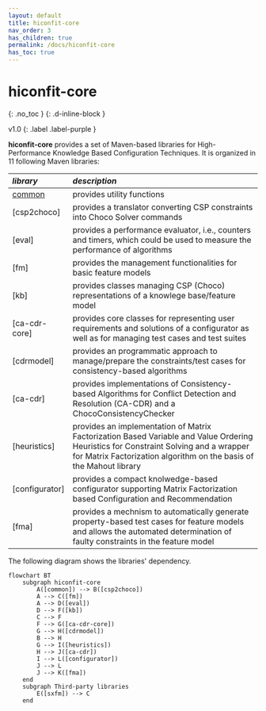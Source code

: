 ```yaml
---
layout: default
title: hiconfit-core
nav_order: 3
has_children: true
permalink: /docs/hiconfit-core
has_toc: true
---
```


# hiconfit-core
{: .no_toc }
{: .d-inline-block }

<span style = "text-transform: lowercase">v1.0</span>
{: .label .label-purple }

**hiconfit-core** provides a set of Maven-based libraries for High-Performance Knowledge Based Configuration Techniques. It is organized in 11 following Maven libraries:

<!-- ## What hiconfit-core provide -->



| *library*                                       | *description*                            |
|:----------------------------------------------|:------------------------------------------|
| [common] | provides utility functions |
| [csp2choco] | provides a translator converting CSP constraints into Choco Solver commands |
| [eval]     | provides a performance evaluator, i.e., counters and timers, which could be used to measure the performance of algorithms |
| [fm]         | provides the management functionalities for basic feature models |
| [kb]    | provides classes managing CSP (Choco) representations of a knowlege base/feature model |
| [ca-cdr-core]  | provides core classes for representing user requirements and solutions of a configurator as well as for managing test cases and test suites |
| [cdrmodel] | provides an programmatic approach to manage/prepare the constraints/test cases for consistency-based algorithms |
| [ca-cdr]     | provides implementations of Consistency-based Algorithms for Conflict Detection and Resolution (CA-CDR) and a ChocoConsistencyChecker |
| [heuristics]         | provides an implementation of Matrix Factorization Based Variable and Value Ordering Heuristics for Constraint Solving and a wrapper for Matrix Factorization algorithm on the basis of the Mahout library |
| [configurator] | provides a compact knolwedge-based configurator supporting Matrix Factorization based Configuration and Recommendation |
| [fma]    | provides a mechnism to automatically generate property-based test cases for feature models and allows the automated determination of faulty constraints in the feature model |

The following diagram shows the libraries' dependency.

```mermaid
flowchart BT
    subgraph hiconfit-core
        A([common]) --> B([csp2choco])
        A --> C([fm])
        A --> D([eval])
        D --> F([kb])
        C --> F
        F --> G([ca-cdr-core])
        G --> H([cdrmodel])
        B --> H
        G --> I([heuristics])
        H --> J([ca-cdr])
        I --> L([configurator])
        J --> L
        J --> K([fma])
    end
    subgraph Third-party libraries
        E([sxfm]) --> C
    end
```

<!-- Links -->
<!-- [References]: /references -->
<!-- [ca-cdr]: ca-cdr -->
<!-- [cdrmodel]: cdrmodel -->
<!-- [ca-cdr-core]: ca-cdr-core -->
<!-- [kb]: kb -->
<!-- [fm]: fm -->
<!-- [eval]: eval -->
<!-- [csp2choco]: csp2choco -->
[common]: common
<!-- [fma]: fma -->
<!-- [configurator]: configurator -->
<!-- [heuristics]: heuristics -->